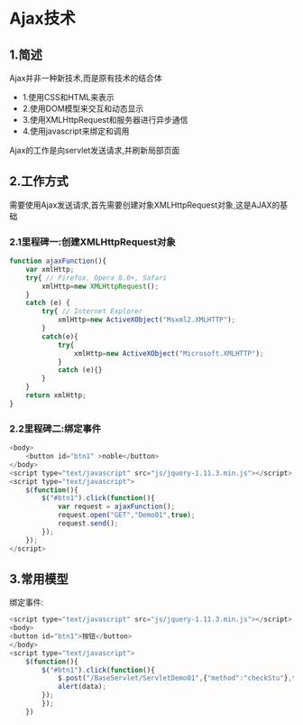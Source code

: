 # Ajax技术

## 1.简述
Ajax并非一种新技术,而是原有技术的结合体<br>
- 1.使用CSS和HTML来表示
- 2.使用DOM模型来交互和动态显示
- 3.使用XMLHttpRequest和服务器进行异步通信
- 4.使用javascript来绑定和调用

Ajax的工作是向servlet发送请求,并刷新局部页面<br>

## 2.工作方式
需要使用Ajax发送请求,首先需要创建对象XMLHttpRequest对象,这是AJAX的基础<br>

### 2.1里程碑一:创建XMLHttpRequest对象
```js
function ajaxFunction(){
	var xmlHttp;
	try{ // Firefox, Opera 8.0+, Safari
		xmlHttp=new XMLHttpRequest();
	}
	catch (e) {
		try{ // Internet Explorer
			xmlHttp=new ActiveXObject("Msxml2.XMLHTTP");
		}
		catch(e){
			try{
				xmlHttp=new ActiveXObject("Microsoft.XMLHTTP");
			}
			catch (e){}
		}
	}
	return xmlHttp;
}
```

### 2.2里程碑二:绑定事件
```js
<body>
	<button id="btn1" >noble</button>
</body>
<script type="text/javascript" src="js/jquery-1.11.3.min.js"></script>
<script type="text/javascript">
	$(function(){
		$("#btn1").click(function(){
			var request = ajaxFunction();
			request.open("GET","Demo01",true);
			request.send();
		});
	});
</script>
```

## 3.常用模型
绑定事件:<br>
```js
<script type="text/javascript" src="js/jquery-1.11.3.min.js"></script>
<body>
<button id="btn1">按钮</button>
</body>
<script type="text/javascript">
	$(function(){
		$("#btn1").click(function(){
			$.post("/BaseServlet/ServletDemo01",{"method":"checkStu"},function(data){
			alert(data);
		});
		});
	})
```